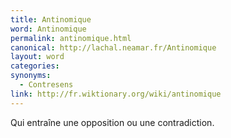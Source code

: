 ```yaml
---
title: Antinomique
word: Antinomique
permalink: antinomique.html
canonical: http://lachal.neamar.fr/Antinomique
layout: word
categories:
synonyms:
  - Contresens
link: http://fr.wiktionary.org/wiki/antinomique
---
```


Qui entraîne une opposition ou une contradiction.

